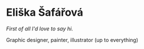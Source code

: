 

# Eliška Šafářová

*First of all I'd love to say hi.* 

Graphic designer, painter, illustrator (up to everything) 
